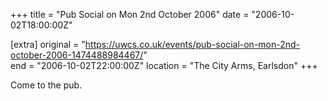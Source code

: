 +++
title = "Pub Social on Mon 2nd October 2006"
date = "2006-10-02T18:00:00Z"

[extra]
original = "https://uwcs.co.uk/events/pub-social-on-mon-2nd-october-2006-1474488984467/"    
end = "2006-10-02T22:00:00Z"
location = "The City Arms, Earlsdon"
+++

Come to the pub.

